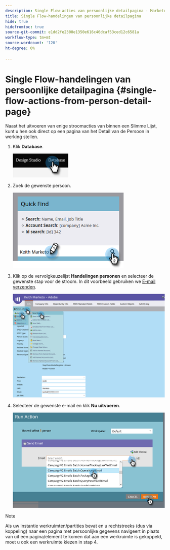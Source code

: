 ```yaml
---
description: Single Flow-acties van persoonlijke detailpagina - Marketo Docs - Productdocumentatie
title: Single Flow-handelingen van persoonlijke detailpagina
hide: true
hidefromtoc: true
source-git-commit: e1dd2fe2300e1350e616c46dcaf53ced12c6581a
workflow-type: tm+mt
source-wordcount: '120'
ht-degree: 0%

---
```


# Single Flow-handelingen van persoonlijke detailpagina {#single-flow-actions-from-person-detail-page}

Naast het uitvoeren van enige stroomacties van binnen een Slimme Lijst, kunt u hen ook direct op een pagina van het Detail van de Persoon in werking stellen.

1. Klik **Database**.

   ![](assets/single-flow-actions-from-person-detail-page-1.png)

1. Zoek de gewenste persoon.

   ![](assets/single-flow-actions-from-person-detail-page-2.png)

1. Klik op de vervolgkeuzelijst **Handelingen personen** en selecteer de gewenste stap voor de stroom. In dit voorbeeld gebruiken we [E-mail verzenden](/help/marketo/product-docs/core-marketo-concepts/smart-campaigns/flow-actions/send-email.md).

   ![](assets/single-flow-actions-from-person-detail-page-3.png)

1. Selecteer de gewenste e-mail en klik **Nu uitvoeren**.

   ![](assets/single-flow-actions-from-person-detail-page-4.png)

>[!NOTE]
>
>Als uw instantie werkruimten/partities bevat en u rechtstreeks (dus via koppeling) naar een pagina met persoonlijke gegevens navigeert in plaats van uit een pagina/element te komen dat aan een werkruimte is gekoppeld, moet u ook een werkruimte kiezen in stap 4.
